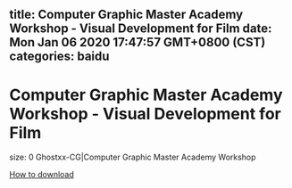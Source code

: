 
title: Computer Graphic Master Academy Workshop - Visual Development for Film
date: Mon Jan 06 2020 17:47:57 GMT+0800 (CST)    
categories: baidu
---

# Computer Graphic Master Academy Workshop - Visual Development for Film
size: 0
 Ghostxx-CG|Computer Graphic Master Academy Workshop
 

[How to download](https://bpcam.bemobtrk.com/go/2ceec3aa-1ca2-46d6-b9ff-aaa5c184517c?jno=5156)